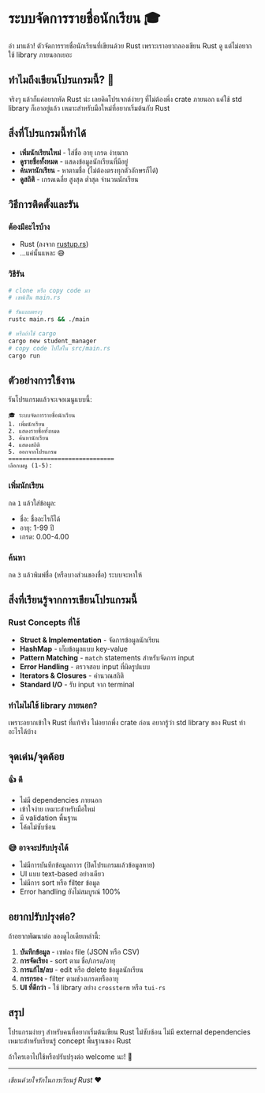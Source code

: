 # ระบบจัดการรายชื่อนักเรียน 🎓

อ่า มาแล้ว! ตัวจัดการรายชื่อนักเรียนที่เขียนด้วย Rust เพราะเราอยากลองเขียน Rust ดู แต่ไม่อยากใช้ library ภายนอกเยอะ

## ทำไมถึงเขียนโปรแกรมนี้? 🤔

จริงๆ แล้วก็แค่อยากหัด Rust น่ะ เลยคิดโปรเจกต์ง่ายๆ ที่ไม่ต้องพึ่ง crate ภายนอก แค่ใช้ std library ก็เอาอยู่แล้ว เหมาะสำหรับมือใหม่ที่อยากเริ่มต้นกับ Rust

## สิ่งที่โปรแกรมนี้ทำได้

- **เพิ่มนักเรียนใหม่** - ใส่ชื่อ อายุ เกรด ง่ายมาก
- **ดูรายชื่อทั้งหมด** - แสดงข้อมูลนักเรียนที่มีอยู่
- **ค้นหานักเรียน** - หาตามชื่อ (ไม่ต้องตรงทุกตัวอักษรก็ได้)
- **ดูสถิติ** - เกรดเฉลี่ย สูงสุด ต่ำสุด จำนวนนักเรียน

## วิธีการติดตั้งและรัน

### ต้องมีอะไรบ้าง
- Rust (ลงจาก [rustup.rs](https://rustup.rs/))
- ...แค่นั้นแหละ 😅

### วิธีรัน
```bash
# clone หรือ copy code มา
# เซฟเป็น main.rs

# รันแบบตรงๆ
rustc main.rs && ./main

# หรือถ้าใช้ cargo
cargo new student_manager
# copy code ไปใส่ใน src/main.rs
cargo run
```

## ตัวอย่างการใช้งาน

รันโปรแกรมแล้วจะเจอเมนูแบบนี้:

```
🎓 ระบบจัดการรายชื่อนักเรียน
1. เพิ่มนักเรียน
2. แสดงรายชื่อทั้งหมด
3. ค้นหานักเรียน
4. แสดงสถิติ
5. ออกจากโปรแกรม
==============================
เลือกเมนู (1-5):
```

### เพิ่มนักเรียน
กด `1` แล้วใส่ข้อมูล:
- ชื่อ: ชื่ออะไรก็ได้
- อายุ: 1-99 ปี
- เกรด: 0.00-4.00

### ค้นหา
กด `3` แล้วพิมพ์ชื่อ (หรือบางส่วนของชื่อ) ระบบจะหาให้

## สิ่งที่เรียนรู้จากการเขียนโปรแกรมนี้

### Rust Concepts ที่ใช้
- **Struct & Implementation** - จัดการข้อมูลนักเรียน
- **HashMap** - เก็บข้อมูลแบบ key-value
- **Pattern Matching** - `match` statements สำหรับจัดการ input
- **Error Handling** - ตรวจสอบ input ที่ผิดรูปแบบ
- **Iterators & Closures** - คำนวณสถิติ
- **Standard I/O** - รับ input จาก terminal

### ทำไมไม่ใช้ library ภายนอก?
เพราะอยากเข้าใจ Rust ที่แท้จริง ไม่อยากพึ่ง crate ก่อน อยากรู้ว่า std library ของ Rust ทำอะไรได้บ้าง

## จุดเด่น/จุดด้อย

### 👍 ดี
- ไม่มี dependencies ภายนอก
- เข้าใจง่าย เหมาะสำหรับมือใหม่
- มี validation พื้นฐาน
- โค้ดไม่ซับซ้อน

### 😅 อาจจะปรับปรุงได้
- ไม่มีการบันทึกข้อมูลถาวร (ปิดโปรแกรมแล้วข้อมูลหาย)
- UI แบบ text-based อย่างเดียว
- ไม่มีการ sort หรือ filter ข้อมูล
- Error handling ยังไม่สมบูรณ์ 100%

## อยากปรับปรุงต่อ?

ถ้าอยากพัฒนาต่อ ลองดูไอเดียเหล่านี้:

1. **บันทึกข้อมูล** - เซฟลง file (JSON หรือ CSV)
2. **การจัดเรียง** - sort ตาม ชื่อ/เกรด/อายุ
3. **การแก้ไข/ลบ** - edit หรือ delete ข้อมูลนักเรียน
4. **การกรอง** - filter ตามช่วงเกรดหรืออายุ
5. **UI ที่ดีกว่า** - ใช้ library อย่าง `crossterm` หรือ `tui-rs`

## สรุป

โปรแกรมง่ายๆ สำหรับคนที่อยากเริ่มต้นเขียน Rust ไม่ซับซ้อน ไม่มี external dependencies เหมาะสำหรับเรียนรู้ concept พื้นฐานของ Rust

ถ้าใครเอาไปใช้หรือปรับปรุงต่อ welcome นะ! 🦀

---

*เขียนด้วยใจรักในการเรียนรู้ Rust* ❤️

